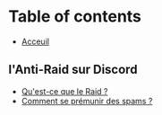 # Table of contents

* [Acceuil](README.md)

## l'Anti-Raid sur Discord

* [Qu'est-ce que le Raid ?](lanti-raid-sur-discord/whatis-le-raid.md)
* [Comment se prémunir des spams ?](lanti-raid-sur-discord/comment-premunir-spam.md)

